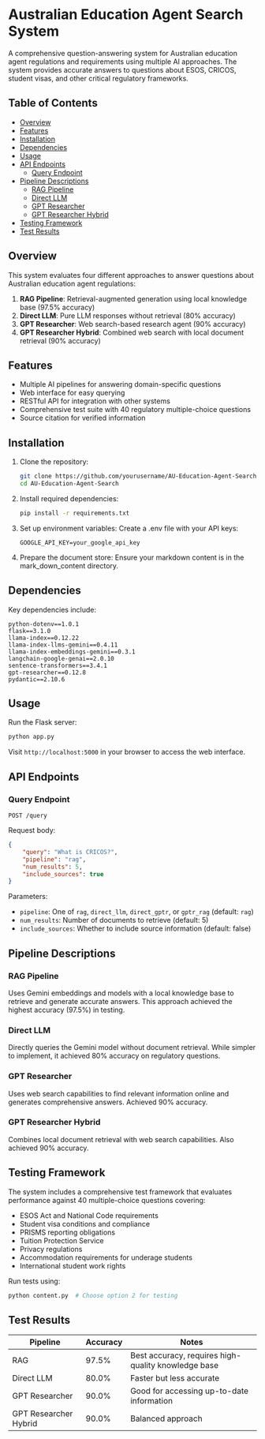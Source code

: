 # Australian Education Agent Search System

A comprehensive question-answering system for Australian education agent regulations and requirements using multiple AI approaches. The system provides accurate answers to questions about ESOS, CRICOS, student visas, and other critical regulatory frameworks.

## Table of Contents
- [Overview](#overview)
- [Features](#features)
- [Installation](#installation)
- [Dependencies](#dependencies)
- [Usage](#usage)
- [API Endpoints](#api-endpoints)
    - [Query Endpoint](#query-endpoint)
- [Pipeline Descriptions](#pipeline-descriptions)
    - [RAG Pipeline](#rag-pipeline)
    - [Direct LLM](#direct-llm)
    - [GPT Researcher](#gpt-researcher)
    - [GPT Researcher Hybrid](#gpt-researcher-hybrid)
- [Testing Framework](#testing-framework)
- [Test Results](#test-results)

## Overview

This system evaluates four different approaches to answer questions about Australian education agent regulations:

1. **RAG Pipeline**: Retrieval-augmented generation using local knowledge base (97.5% accuracy)
2. **Direct LLM**: Pure LLM responses without retrieval (80% accuracy)
3. **GPT Researcher**: Web search-based research agent (90% accuracy)
4. **GPT Researcher Hybrid**: Combined web search with local document retrieval (90% accuracy)

## Features

- Multiple AI pipelines for answering domain-specific questions
- Web interface for easy querying
- RESTful API for integration with other systems
- Comprehensive test suite with 40 regulatory multiple-choice questions
- Source citation for verified information

## Installation

1. Clone the repository:
     ```bash
     git clone https://github.com/yourusername/AU-Education-Agent-Search.git
     cd AU-Education-Agent-Search
     ```

2. Install required dependencies:
     ```bash
     pip install -r requirements.txt
     ```

3. Set up environment variables:
     Create a .env file with your API keys:
     ```
     GOOGLE_API_KEY=your_google_api_key
     ```

4. Prepare the document store:
     Ensure your markdown content is in the mark_down_content directory.

## Dependencies

Key dependencies include:
```
python-dotenv==1.0.1
flask==3.1.0
llama-index==0.12.22
llama-index-llms-gemini==0.4.11
llama-index-embeddings-gemini==0.3.1
langchain-google-genai==2.0.10
sentence-transformers==3.4.1
gpt-researcher==0.12.8
pydantic==2.10.6
```

## Usage

Run the Flask server:
```bash
python app.py
```

Visit `http://localhost:5000` in your browser to access the web interface.

## API Endpoints

### Query Endpoint

```
POST /query
```

Request body:
```json
{
    "query": "What is CRICOS?",
    "pipeline": "rag",
    "num_results": 5,
    "include_sources": true
}
```

Parameters:
- `pipeline`: One of `rag`, `direct_llm`, `direct_gptr`, or `gptr_rag` (default: `rag`)
- `num_results`: Number of documents to retrieve (default: 5)
- `include_sources`: Whether to include source information (default: false)

## Pipeline Descriptions

### RAG Pipeline
Uses Gemini embeddings and models with a local knowledge base to retrieve and generate accurate answers. This approach achieved the highest accuracy (97.5%) in testing.

### Direct LLM
Directly queries the Gemini model without document retrieval. While simpler to implement, it achieved 80% accuracy on regulatory questions.

### GPT Researcher
Uses web search capabilities to find relevant information online and generates comprehensive answers. Achieved 90% accuracy.

### GPT Researcher Hybrid
Combines local document retrieval with web search capabilities. Also achieved 90% accuracy.

## Testing Framework

The system includes a comprehensive test framework that evaluates performance against 40 multiple-choice questions covering:
- ESOS Act and National Code requirements
- Student visa conditions and compliance
- PRISMS reporting obligations
- Tuition Protection Service
- Privacy regulations
- Accommodation requirements for underage students
- International student work rights

Run tests using:
```bash
python content.py  # Choose option 2 for testing
```

## Test Results

| Pipeline | Accuracy | Notes |
|----------|----------|-------|
| RAG | 97.5% | Best accuracy, requires high-quality knowledge base |
| Direct LLM | 80.0% | Faster but less accurate |
| GPT Researcher | 90.0% | Good for accessing up-to-date information |
| GPT Researcher Hybrid | 90.0% | Balanced approach |
